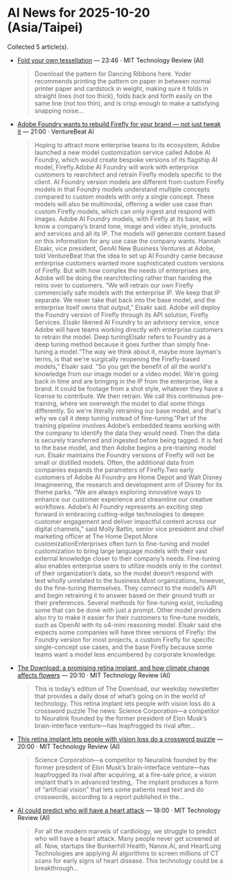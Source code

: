 # AI News for 2025-10-20 (Asia/Taipei)

Collected 5 article(s).

- [Fold your own tessellation](https://www.technologyreview.com/2025/10/20/1125594/technologyreview-com-tessellation/) — 23:46 · MIT Technology Review (AI)
  > Download the pattern for Dancing Ribbons here. Yoder recommends printing the pattern on paper in between normal printer paper and cardstock in weight, making sure it folds in straight lines (not too thick), folds back and forth easily on the same line (not too thin), and is crisp enough to make a satisfying snapping noise…
- [Adobe Foundry wants to rebuild Firefly for your brand — not just tweak it](https://venturebeat.com/ai/adobe-foundry-wants-to-rebuild-firefly-for-your-brand-not-just-tweak-it) — 21:00 · VentureBeat AI
  > Hoping to attract more enterprise teams to its ecosystem, Adobe launched a new model customization service called Adobe AI Foundry, which would create bespoke versions of its flagship AI model, Firefly.Adobe AI Foundry will work with enterprise customers to rearchitect and retrain Firefly models specific to the client. AI Foundry version models are different from custom Firefly models in that Foundry models understand multiple concepts compared to custom models with only a single concept. These models will also be multimodal, offering a wider use case than custom Firefly models, which can only ingest and respond with images. Adobe AI Foundry models, with Firefly at its base, will know a company’s brand tone, image and video style, products and services and all its IP. The models will generate content based on this information for any use case the company wants. Hannah Elsakr, vice president, GenAI New Business Ventures at Adobe, told VentureBeat that the idea to set up AI Foundry came because enterprise customers wanted more sophisticated custom versions of Firefly. But with how complex the needs of enterprises are, Adobe will be doing the rearchitecting rather than handing the reins over to customers. “We will retrain our own Firefly commercially safe models with the enterprise IP. We keep that IP separate. We never take that back into the base model, and the enterprise itself owns that output,” Elsakr said. Adobe will deploy the Foundry version of Firefly through its API solution, Firefly Services. Elsakr likened AI Foundry to an advisory service, since Adobe will have teams working directly with enterprise customers to retrain the model. Deep tuningElsakr refers to Foundry as a deep tuning method because it goes further than simply fine-tuning a model.“The way we think about it, maybe more layman's terms, is that we're surgically reopening the Firefly-based models,” Elsakr said. “So you get the benefit of all the world's knowledge from our image model or a video model. We're going back in time and are bringing in the IP from the enterprise, like a brand. It could be footage from a shot style, whatever they have a license to contribute. We then retrain. We call this continuous pre-training, where we overweigh the model to dial some things differently. So we're literally retraining our base model, and that's why we call it deep tuning instead of fine-tuning.”Part of the training pipeline involves Adobe’s embedded teams working with the company to identify the data they would need. Then the data is securely transferred and ingested before being tagged. It is fed to the base model, and then Adobe begins a pre-training model run. Elsakr maintains the Foundry versions of Firefly will not be small or distilled models. Often, the additional data from companies expands the parameters of Firefly.Two early customers of Adobe AI Foundry are Home Depot and Walt Disney Imagineering, the research and development arm of Disney for its theme parks. “We are always exploring innovative ways to enhance our customer experience and streamline our creative workflows. Adobe’s AI Foundry represents an exciting step forward in embracing cutting-edge technologies to deepen customer engagement and deliver impactful content across our digital channels,” said Molly Battin, senior vice president and chief marketing officer at The Home Depot.More customizationEnterprises often turn to fine-tuning and model customization to bring large language models with their vast external knowledge closer to their company’s needs. Fine-tuning also enables enterprise users to utilize models only in the context of their organization’s data, so the model doesn’t respond with text wholly unrelated to the business.Most organizations, however, do the fine-tuning themselves. They connect to the model’s API and begin retraining it to answer based on their ground truth or their preferences. Several methods for fine-tuning exist, including some that can be done with just a prompt. Other model providers also try to make it easier for their customers to fine-tune models, such as OpenAI with its o4-mini reasoning model. Elsakr said she expects some companies will have three versions of Firefly: the Foundry version for most projects, a custom Firefly for specific single-concept use cases, and the base Firefly because some teams want a model less encumbered by corporate knowledge.
- [The Download: a promising retina implant, and how climate change affects flowers](https://www.technologyreview.com/2025/10/20/1126099/the-download-a-promising-retina-implant-and-how-climate-change-affects-flowers/) — 20:10 · MIT Technology Review (AI)
  > This is today’s edition of The Download, our weekday newsletter that provides a daily dose of what’s going on in the world of technology. This retina implant lets people with vision loss do a crossword puzzle The news: Science Corporation—a competitor to Neuralink founded by the former president of Elon Musk’s brain-interface venture—has leapfrogged its rival after…
- [This retina implant lets people with vision loss do a crossword puzzle](https://www.technologyreview.com/2025/10/20/1126065/this-retina-implant-lets-people-with-vision-loss-do-a-crossword-puzzle/) — 20:00 · MIT Technology Review (AI)
  > Science Corporation—a competitor to Neuralink founded by the former president of Elon Musk’s brain-interface venture—has leapfrogged its rival after acquiring, at a fire-sale price, a vision implant that’s in advanced testing,. The implant produces a form of “artificial vision” that lets some patients read text and do crosswords, according to a report published in the…
- [AI could predict who will have a heart attack](https://www.technologyreview.com/2025/10/20/1125336/ai-heart-attack-prediction/) — 18:00 · MIT Technology Review (AI)
  > For all the modern marvels of cardiology, we struggle to predict who will have a heart attack. Many people never get screened at all. Now, startups like Bunkerhill Health, Nanox.AI, and HeartLung Technologies are applying AI algorithms to screen millions of CT scans for early signs of heart disease. This technology could be a breakthrough…
